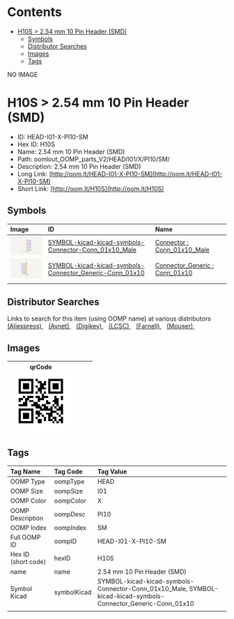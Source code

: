 



Contents
========

* [H10S > 2.54 mm 10 Pin Header (SMD)](#h10s--254-mm-10-pin-header-smd)
	* [Symbols](#symbols)
	* [Distributor Searches](#distributor-searches)
	* [Images](#images)
	* [Tags](#tags)
  
NO IMAGE  
# H10S > 2.54 mm 10 Pin Header (SMD)

- ID: HEAD-I01-X-PI10-SM
- Hex ID: H10S
- Name: 2.54 mm 10 Pin Header (SMD)
- Path: oomlout_OOMP_parts_V2/HEAD/I01/X/PI10/SM/
- Description: 2.54 mm 10 Pin Header (SMD)
- Long Link: [http://oom.lt/HEAD-I01-X-PI10-SM](http://oom.lt/HEAD-I01-X-PI10-SM)
- Short Link: [http://oom.lt/H10S](http://oom.lt/H10S)

## Symbols
  

|Image|ID|Name|
| :--- | :--- | :--- |
|[![](https://raw.githubusercontent.com/oomlout/oomlout_OOMP_eda_V2/main/SYMBOL/kicad/kicad-symbols/Connector/Conn_01x10_Male/image_140.png)](https://github.com/oomlout/oomlout_OOMP_eda_V2/tree/main/SYMBOL/kicad/kicad-symbols/Connector/Conn_01x10_Male/)|[SYMBOL-kicad-kicad-symbols-Connector-Conn_01x10_Male](https://github.com/oomlout/oomlout_OOMP_eda_V2/tree/main/SYMBOL/kicad/kicad-symbols/Connector/Conn_01x10_Male/)|[Connector : Conn_01x10_Male](https://github.com/oomlout/oomlout_OOMP_eda_V2/tree/main/SYMBOL/kicad/kicad-symbols/Connector/Conn_01x10_Male/)|
|[![](https://raw.githubusercontent.com/oomlout/oomlout_OOMP_eda_V2/main/SYMBOL/kicad/kicad-symbols/Connector_Generic/Conn_01x10/image_140.png)](https://github.com/oomlout/oomlout_OOMP_eda_V2/tree/main/SYMBOL/kicad/kicad-symbols/Connector_Generic/Conn_01x10/)|[SYMBOL-kicad-kicad-symbols-Connector_Generic-Conn_01x10](https://github.com/oomlout/oomlout_OOMP_eda_V2/tree/main/SYMBOL/kicad/kicad-symbols/Connector_Generic/Conn_01x10/)|[Connector_Generic : Conn_01x10](https://github.com/oomlout/oomlout_OOMP_eda_V2/tree/main/SYMBOL/kicad/kicad-symbols/Connector_Generic/Conn_01x10/)|
||||

## Distributor Searches
  
Links to search for this item (using OOMP name) at various distributors  
[(Aliexpress) ](https://www.aliexpress.com/wholesale?SearchText=2.54+mm+10+Pin+Header+SMD)&nbsp;&nbsp;&nbsp;[(Avnet) ](https://www.avnet.com/shop/us/search/2.54+mm+10+Pin+Header+SMD)&nbsp;&nbsp;&nbsp;[(Digikey) ](https://www.digikey.co.uk/en/products/result?s=2.54+mm+10+Pin+Header+SMD)&nbsp;&nbsp;&nbsp;[(LCSC) ](https://www.lcsc.com/search?q=2.54+mm+10+Pin+Header+SMD)&nbsp;&nbsp;&nbsp;[(Farnell) ](https://uk.farnell.com/search?st=2.54+mm+10+Pin+Header+SMD)&nbsp;&nbsp;&nbsp;[(Mouser) ](https://www.mouser.com/c/?q=2.54+mm+10+Pin+Header+SMD)&nbsp;&nbsp;&nbsp;
## Images
  

|qrCode<br>[![](https://raw.githubusercontent.com/oomlout/oomlout_OOMP_parts_V2/main/HEAD/I01/X/PI10/SM/qrCode_140.png)](https://github.com/oomlout/oomlout_OOMP_parts_V2/tree/main/HEAD/I01/X/PI10/SM/qrCode.png)||||
| :---: | :---: | :---: | :---: |

## Tags
  

|Tag Name|Tag Code|Tag Value|
| :--- | :--- | :--- |
|OOMP Type|oompType|HEAD|
|OOMP Size|oompSize|I01|
|OOMP Color|oompColor|X|
|OOMP Description|oompDesc|PI10|
|OOMP Index|oompIndex|SM|
|Full OOMP ID|oompID|HEAD-I01-X-PI10-SM|
|Hex ID (short code)|hexID|H10S|
|name|name|2.54 mm 10 Pin Header (SMD)|
|Symbol Kicad|symbolKicad|SYMBOL-kicad-kicad-symbols-Connector-Conn_01x10_Male, SYMBOL-kicad-kicad-symbols-Connector_Generic-Conn_01x10|
||||
